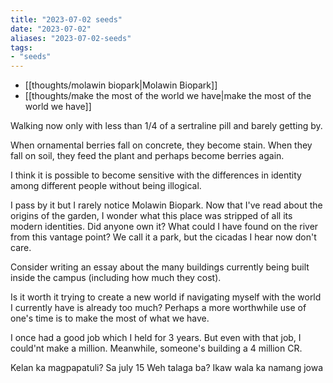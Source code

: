 ```yaml
---
title: "2023-07-02 seeds"
date: "2023-07-02"
aliases: "2023-07-02-seeds"
tags:
- "seeds"
---
```


- [[thoughts/molawin biopark|Molawin Biopark]]
- [[thoughts/make the most of the world we have|make the most of the world we have]]

Walking now only with less than 1/4 of a sertraline pill and barely getting by.

When ornamental berries fall on concrete, they become stain. When they fall on soil, they feed the plant and perhaps become berries again.

I think it is possible to become sensitive with the differences in identity among different people without being illogical.

I pass by it but I rarely notice Molawin Biopark. Now that I've read about the origins of the garden, I wonder what this place was stripped of all its modern identities. Did anyone own it? What could I have found on the river from this vantage point? We call it a park, but the cicadas I hear now don't care.

Consider writing an essay about the many buildings currently being built inside the campus (including how much they cost).

Is it worth it trying to create a new world if navigating myself with the world I currently have is already too much? Perhaps a more worthwhile use of one's time is to make the most of what we have.

I once had a good job which I held for 3 years. But even with that job, I could'nt make a million. Meanwhile, someone's building a 4 million CR.

Kelan ka magpapatuli?
Sa july 15
Weh talaga ba?
Ikaw wala ka namang jowa
